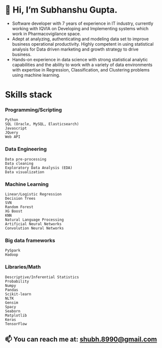 # 👋 Hi, I’m Subhanshu Gupta.
- Software developer with 7 years of experience in IT industry, currently working with IQVIA on  Developing and Implementing systems which work in Pharmacovigilance space.
- Adept at analyzing, authenticating and modeling data set to improve business operational productivity. Highly competent in using statistical analysis for Data driven marketing and growth strategy to drive business.
- Hands-on experience in data science with strong statistical analytic capabilities and the ability to work with a variety of data environments with expertise in Regression, Classification, and Clustering problems using machine learning. 

# Skills stack
### Programming/Scripting
    Python
    SQL (Oracle, MySQL, Elasticsearch)
    Javascript
    JQuery
    Web API
### Data Engineering
    Data pre-processing
    Data cleaning
    Exploratory Data Analysis (EDA)
    Data visualization
### Machine Learning
    Linear/Logistic Regression
    Decision Trees
    SVN
    Random Forest
    XG Boost
    KNN
    Natural Language Processing
    Artificial Neural Networks
    Convolution Neural Networks
### Big data frameworks
    PySpark
    Hadoop
### Libraries/Math
    Descriptive/Inferential Statistics
    Probability
    Numpy
    Pandas
    Scikit-learn
    NLTK
    Gensim
    Spacy
    Seaborn
    Matplotlib
    Keras 
    TensorFlow

## 📫 You can reach me at: shubh.8990@gmail.com

<!---
shubh8990/shubh8990 is a ✨ special ✨ repository because its `README.md` (this file) appears on your GitHub profile.
You can click the Preview link to take a look at your changes.
--->
